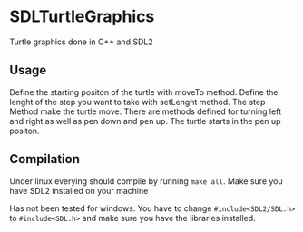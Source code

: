 # SDLTurtleGraphics
Turtle graphics done in C++ and SDL2

## Usage
Define the starting positon of the turtle with moveTo method. Define the lenght of the step you want to take with setLenght method. The step Method make the turtle move.
There are methods defined for turning left and right as well as pen down and pen up. The turtle starts in the pen up positon.

## Compilation 
Under linux everying should complie by running ```make all```. Make sure you have SDL2 installed on your machine

Has not been tested for windows. You have to change ```#include<SDL2/SDL.h> ``` to ```#include<SDL.h>``` and make sure you have the libraries installed.
